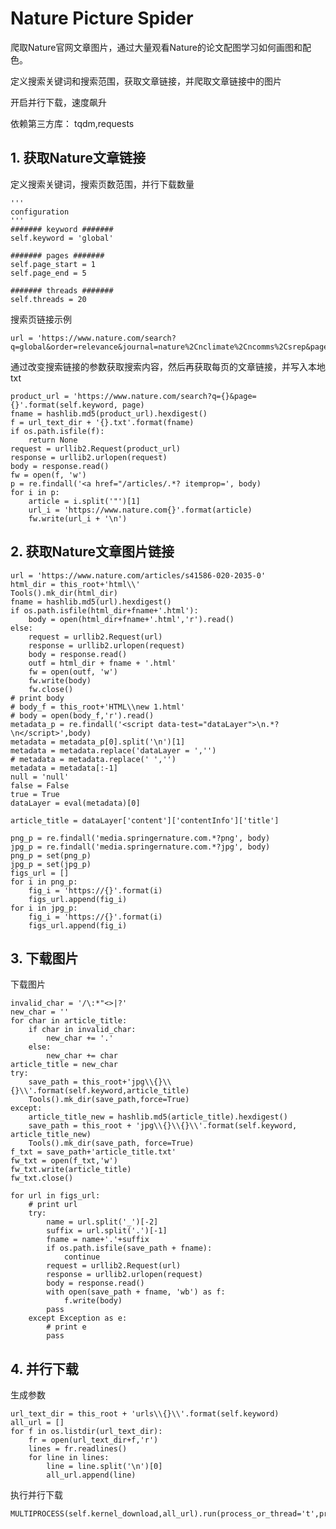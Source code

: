 # Nature Picture Spider #
爬取Nature官网文章图片，通过大量观看Nature的论文配图学习如何画图和配色。

定义搜索关键词和搜索范围，获取文章链接，并爬取文章链接中的图片

开启并行下载，速度飙升

依赖第三方库：
tqdm,requests
## 1. 获取Nature文章链接 ##
定义搜索关键词，搜索页数范围，并行下载数量
    
    '''
    configuration
    '''
    ####### keyword #######
    self.keyword = 'global'

    ####### pages #######
    self.page_start = 1
    self.page_end = 5

    ####### threads #######
    self.threads = 20
搜索页链接示例

    url = 'https://www.nature.com/search?q=global&order=relevance&journal=nature%2Cnclimate%2Cncomms%2Csrep&page=1'

通过改变搜索链接的参数获取搜索内容，然后再获取每页的文章链接，并写入本地txt

	product_url = 'https://www.nature.com/search?q={}&page={}'.format(self.keyword, page)
    fname = hashlib.md5(product_url).hexdigest()
    f = url_text_dir + '{}.txt'.format(fname)
    if os.path.isfile(f):
        return None
    request = urllib2.Request(product_url)
    response = urllib2.urlopen(request)
    body = response.read()
    fw = open(f, 'w')
    p = re.findall('<a href="/articles/.*? itemprop=', body)
    for i in p:
        article = i.split('"')[1]
        url_i = 'https://www.nature.com{}'.format(article)
        fw.write(url_i + '\n')


## 2. 获取Nature文章图片链接 ##
	url = 'https://www.nature.com/articles/s41586-020-2035-0'
    html_dir = this_root+'html\\'
    Tools().mk_dir(html_dir)
    fname = hashlib.md5(url).hexdigest()
    if os.path.isfile(html_dir+fname+'.html'):
        body = open(html_dir+fname+'.html','r').read()
    else:
        request = urllib2.Request(url)
        response = urllib2.urlopen(request)
        body = response.read()
        outf = html_dir + fname + '.html'
        fw = open(outf, 'w')
        fw.write(body)
        fw.close()
    # print body
    # body_f = this_root+'HTML\\new 1.html'
    # body = open(body_f,'r').read()
    metadata_p = re.findall('<script data-test="dataLayer">\n.*?\n</script>',body)
    metadata = metadata_p[0].split('\n')[1]
    metadata = metadata.replace('dataLayer = ','')
    # metadata = metadata.replace(' ','')
    metadata = metadata[:-1]
    null = 'null'
    false = False
    true = True
    dataLayer = eval(metadata)[0]

    article_title = dataLayer['content']['contentInfo']['title']

    png_p = re.findall('media.springernature.com.*?png', body)
    jpg_p = re.findall('media.springernature.com.*?jpg', body)
    png_p = set(png_p)
    jpg_p = set(jpg_p)
    figs_url = []
    for i in png_p:
        fig_i = 'https://{}'.format(i)
        figs_url.append(fig_i)
    for i in jpg_p:
        fig_i = 'https://{}'.format(i)
        figs_url.append(fig_i)

## 3. 下载图片 ##
下载图片

	invalid_char = '/\:*"<>|?'
    new_char = ''
    for char in article_title:
        if char in invalid_char:
            new_char += '.'
        else:
            new_char += char
    article_title = new_char
    try:
        save_path = this_root+'jpg\\{}\\{}\\'.format(self.keyword,article_title)
        Tools().mk_dir(save_path,force=True)
    except:
        article_title_new = hashlib.md5(article_title).hexdigest()
        save_path = this_root + 'jpg\\{}\\{}\\'.format(self.keyword, article_title_new)
        Tools().mk_dir(save_path, force=True)
    f_txt = save_path+'article_title.txt'
    fw_txt = open(f_txt,'w')
    fw_txt.write(article_title)
    fw_txt.close()

    for url in figs_url:
        # print url
        try:
            name = url.split('_')[-2]
            suffix = url.split('.')[-1]
            fname = name+'.'+suffix
            if os.path.isfile(save_path + fname):
                continue
            request = urllib2.Request(url)
            response = urllib2.urlopen(request)
            body = response.read()
            with open(save_path + fname, 'wb') as f:
                f.write(body)
            pass
        except Exception as e:
            # print e
            pass


## 4. 并行下载 ##
生成参数

    url_text_dir = this_root + 'urls\\{}\\'.format(self.keyword)
    all_url = []
    for f in os.listdir(url_text_dir):
        fr = open(url_text_dir+f,'r')
        lines = fr.readlines()
        for line in lines:
            line = line.split('\n')[0]
            all_url.append(line)
执行并行下载

    MULTIPROCESS(self.kernel_download,all_url).run(process_or_thread='t',process=self.threads)
